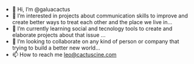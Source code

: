 - 👋 Hi, I’m @galuacactus
- 👀 I’m interested in projects about communication skills to improve and create better ways to treat each other and the place we live in...
- 🌱 I’m currently learning social and tecnology tools to create and elaborate projects about that issue ...
- 💞️ I’m looking to collaborate on any kind of person or company that trying to build a better new world...
- 📫 How to reach me leo@cactuscine.com

<!---
galuacactus/galuacactus is a ✨ special ✨ repository because its `README.md` (this file) appears on your GitHub profile.
You can click the Preview link to take a look at your changes.
--->
